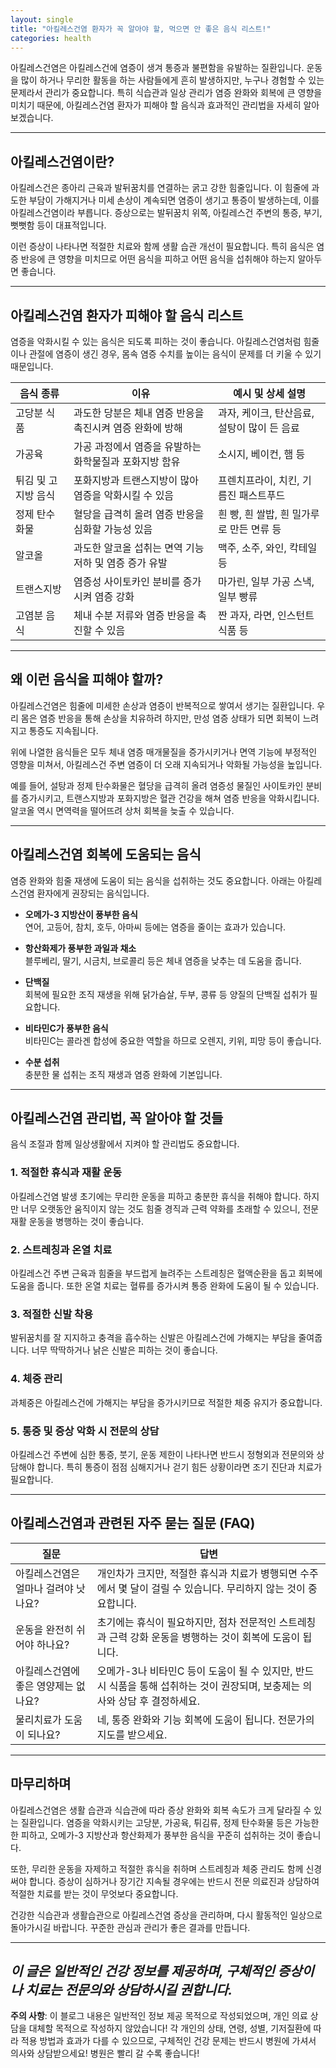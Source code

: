 ```yaml
---
layout: single
title: "아킬레스건염 환자가 꼭 알아야 할, 먹으면 안 좋은 음식 리스트!"
categories: health
---
```

아킬레스건염은 아킬레스건에 염증이 생겨 통증과 불편함을 유발하는 질환입니다. 운동을 많이 하거나 무리한 활동을 하는 사람들에게 흔히 발생하지만, 누구나 경험할 수 있는 문제라서 관리가 중요합니다. 특히 식습관과 일상 관리가 염증 완화와 회복에 큰 영향을 미치기 때문에, 아킬레스건염 환자가 피해야 할 음식과 효과적인 관리법을 자세히 알아보겠습니다.

---

## 아킬레스건염이란?

아킬레스건은 종아리 근육과 발뒤꿈치를 연결하는 굵고 강한 힘줄입니다. 이 힘줄에 과도한 부담이 가해지거나 미세 손상이 계속되면 염증이 생기고 통증이 발생하는데, 이를 아킬레스건염이라 부릅니다. 증상으로는 발뒤꿈치 위쪽, 아킬레스건 주변의 통증, 부기, 뻣뻣함 등이 대표적입니다.

이런 증상이 나타나면 적절한 치료와 함께 생활 습관 개선이 필요합니다. 특히 음식은 염증 반응에 큰 영향을 미치므로 어떤 음식을 피하고 어떤 음식을 섭취해야 하는지 알아두면 좋습니다.

---

## 아킬레스건염 환자가 피해야 할 음식 리스트

염증을 악화시킬 수 있는 음식은 되도록 피하는 것이 좋습니다. 아킬레스건염처럼 힘줄이나 관절에 염증이 생긴 경우, 몸속 염증 수치를 높이는 음식이 문제를 더 키울 수 있기 때문입니다.

| 음식 종류          | 이유                                                   | 예시 및 상세 설명                         |
|-----------------|------------------------------------------------------|-------------------------------------|
| 고당분 식품       | 과도한 당분은 체내 염증 반응을 촉진시켜 염증 완화에 방해 | 과자, 케이크, 탄산음료, 설탕이 많이 든 음료  |
| 가공육           | 가공 과정에서 염증을 유발하는 화학물질과 포화지방 함유       | 소시지, 베이컨, 햄 등                 |
| 튀김 및 고지방 음식 | 포화지방과 트랜스지방이 많아 염증을 악화시킬 수 있음          | 프렌치프라이, 치킨, 기름진 패스트푸드       |
| 정제 탄수화물      | 혈당을 급격히 올려 염증 반응을 심화할 가능성 있음             | 흰 빵, 흰 쌀밥, 흰 밀가루로 만든 면류 등     |
| 알코올           | 과도한 알코올 섭취는 면역 기능 저하 및 염증 증가 유발           | 맥주, 소주, 와인, 칵테일 등              |
| 트랜스지방       | 염증성 사이토카인 분비를 증가시켜 염증 강화                   | 마가린, 일부 가공 스낵, 일부 빵류          |
| 고염분 음식       | 체내 수분 저류와 염증 반응을 촉진할 수 있음                   | 짠 과자, 라면, 인스턴트 식품 등            |

---

## 왜 이런 음식을 피해야 할까?

아킬레스건염은 힘줄에 미세한 손상과 염증이 반복적으로 쌓여서 생기는 질환입니다. 우리 몸은 염증 반응을 통해 손상을 치유하려 하지만, 만성 염증 상태가 되면 회복이 느려지고 통증도 지속됩니다.

위에 나열한 음식들은 모두 체내 염증 매개물질을 증가시키거나 면역 기능에 부정적인 영향을 미쳐서, 아킬레스건 주변 염증이 더 오래 지속되거나 악화될 가능성을 높입니다.

예를 들어, 설탕과 정제 탄수화물은 혈당을 급격히 올려 염증성 물질인 사이토카인 분비를 증가시키고, 트랜스지방과 포화지방은 혈관 건강을 해쳐 염증 반응을 악화시킵니다. 알코올 역시 면역력을 떨어뜨려 상처 회복을 늦출 수 있습니다.

---

## 아킬레스건염 회복에 도움되는 음식

염증 완화와 힘줄 재생에 도움이 되는 음식을 섭취하는 것도 중요합니다. 아래는 아킬레스건염 환자에게 권장되는 음식입니다.

- **오메가-3 지방산이 풍부한 음식**  
  연어, 고등어, 참치, 호두, 아마씨 등에는 염증을 줄이는 효과가 있습니다.
  
- **항산화제가 풍부한 과일과 채소**  
  블루베리, 딸기, 시금치, 브로콜리 등은 체내 염증을 낮추는 데 도움을 줍니다.
  
- **단백질**  
  회복에 필요한 조직 재생을 위해 닭가슴살, 두부, 콩류 등 양질의 단백질 섭취가 필요합니다.
  
- **비타민C가 풍부한 음식**  
  비타민C는 콜라겐 합성에 중요한 역할을 하므로 오렌지, 키위, 피망 등이 좋습니다.
  
- **수분 섭취**  
  충분한 물 섭취는 조직 재생과 염증 완화에 기본입니다.

---

## 아킬레스건염 관리법, 꼭 알아야 할 것들

음식 조절과 함께 일상생활에서 지켜야 할 관리법도 중요합니다.

### 1. 적절한 휴식과 재활 운동

아킬레스건염 발생 초기에는 무리한 운동을 피하고 충분한 휴식을 취해야 합니다. 하지만 너무 오랫동안 움직이지 않는 것도 힘줄 경직과 근력 약화를 초래할 수 있으니, 전문 재활 운동을 병행하는 것이 좋습니다.

### 2. 스트레칭과 온열 치료

아킬레스건 주변 근육과 힘줄을 부드럽게 늘려주는 스트레칭은 혈액순환을 돕고 회복에 도움을 줍니다. 또한 온열 치료는 혈류를 증가시켜 통증 완화에 도움이 될 수 있습니다.

### 3. 적절한 신발 착용

발뒤꿈치를 잘 지지하고 충격을 흡수하는 신발은 아킬레스건에 가해지는 부담을 줄여줍니다. 너무 딱딱하거나 낡은 신발은 피하는 것이 좋습니다.

### 4. 체중 관리

과체중은 아킬레스건에 가해지는 부담을 증가시키므로 적절한 체중 유지가 중요합니다.

### 5. 통증 및 증상 악화 시 전문의 상담

아킬레스건 주변에 심한 통증, 붓기, 운동 제한이 나타나면 반드시 정형외과 전문의와 상담해야 합니다. 특히 통증이 점점 심해지거나 걷기 힘든 상황이라면 조기 진단과 치료가 필요합니다.

---

## 아킬레스건염과 관련된 자주 묻는 질문 (FAQ)

| 질문                                | 답변                                                         |
|-----------------------------------|--------------------------------------------------------------|
| 아킬레스건염은 얼마나 걸려야 낫나요?     | 개인차가 크지만, 적절한 휴식과 치료가 병행되면 수주에서 몇 달이 걸릴 수 있습니다. 무리하지 않는 것이 중요합니다. |
| 운동을 완전히 쉬어야 하나요?             | 초기에는 휴식이 필요하지만, 점차 전문적인 스트레칭과 근력 강화 운동을 병행하는 것이 회복에 도움이 됩니다.         |
| 아킬레스건염에 좋은 영양제는 없나요?      | 오메가-3나 비타민C 등이 도움이 될 수 있지만, 반드시 식품을 통해 섭취하는 것이 권장되며, 보충제는 의사와 상담 후 결정하세요. |
| 물리치료가 도움이 되나요?                 | 네, 통증 완화와 기능 회복에 도움이 됩니다. 전문가의 지도를 받으세요.                                       |

---

## 마무리하며

아킬레스건염은 생활 습관과 식습관에 따라 증상 완화와 회복 속도가 크게 달라질 수 있는 질환입니다. 염증을 악화시키는 고당분, 가공육, 튀김류, 정제 탄수화물 등은 가능한 한 피하고, 오메가-3 지방산과 항산화제가 풍부한 음식을 꾸준히 섭취하는 것이 좋습니다.

또한, 무리한 운동을 자제하고 적절한 휴식을 취하며 스트레칭과 체중 관리도 함께 신경 써야 합니다. 증상이 심하거나 장기간 지속될 경우에는 반드시 전문 의료진과 상담하여 적절한 치료를 받는 것이 무엇보다 중요합니다.

건강한 식습관과 생활습관으로 아킬레스건염 증상을 관리하며, 다시 활동적인 일상으로 돌아가시길 바랍니다. 꾸준한 관심과 관리가 좋은 결과를 만듭니다.

---

*이 글은 일반적인 건강 정보를 제공하며, 구체적인 증상이나 치료는 전문의와 상담하시길 권합니다.*
---

**주의 사항**: 이 블로그 내용은 일반적인 정보 제공 목적으로 작성되었으며, 개인 의료 상담을 대체할 목적으로 작성하지 않았습니다! 각 개인의 상태, 연령, 성별, 기저질환에 따라 적용 방법과 효과가 다를 수 있으므로, 구체적인 건강 문제는 반드시 병원에 가셔서 의사와 상담받으세요! 병원은 빨리 갈 수록 좋습니다!
